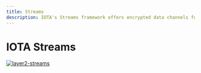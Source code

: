 ```yaml
---
title: Streams
description: IOTA's Streams framework offers encrypted data channels for secure data transfer over the Tangle
---
```


# IOTA Streams

[![layer2-streams](/img/learn/layer2-streams.png)](/img/learn/layer2-streams.png)
